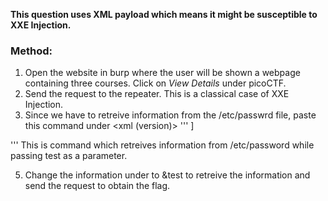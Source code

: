 **This question uses XML payload which means it might be susceptible to XXE Injection.** 

### Method:
1) Open the website in burp where the user will be shown a webpage containing three courses. Click on *View Details* under picoCTF.
2) Send the request to the repeater. This is a classical case of XXE Injection.
3) Since we have to retreive information from the /etc/passwrd file, paste this command under <xml (version)>
'''
     <!DOCTYPE root [<!ENTITY test SYSTEM 'file:///etc/passwd'>]
'''
   This is command which retreives information from /etc/password while passing test as a parameter.

5) Change the information under <id> to &test to retreive the information and send the request to obtain the flag.
